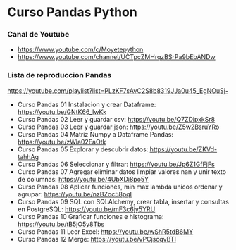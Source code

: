 # Curso Pandas Python

### Canal de Youtube
* https://www.youtube.com/c/Moyetepython
* https://www.youtube.com/channel/UCTpcZMHrqzBSrPa9bEbANDw

### Lista de reproduccion Pandas
https://youtube.com/playlist?list=PLzKF7sAvC2S8b8319JJa0u45_EgNOuSj-

* Curso Pandas 01 Instalacion y crear Dataframe: https://youtu.be/GNtK66_lwKk
* Curso Pandas 02 Leer y guardar csv: https://youtu.be/Q7ZDipxkSr8
* Curso Pandas 03 Leer y guardar json: https://youtu.be/Z5w2BsruYRo
* Curso Pandas 04 Matriz Numpy a Dataframe Pandas: https://youtu.be/zWla02EaOtk
* Curso Pandas 05 Explorar y descubrir datos: https://youtu.be/ZKVd-tahhAg
* Curso Pandas 06 Seleccionar y filtrar: https://youtu.be/Jp6Z1GfFjFs
* Curso Pandas 07 Agregar eliminar datos limpiar valores nan y unir texto de columnas: https://youtu.be/4UbXDi8po5Y
* Curso Pandas 08 Aplicar funciones, min max lambda unicos ordenar y agrupar: https://youtu.be/nzBZoc58pqI
* Curso Pandas 09 SQL con SQLAlchemy, crear tabla, insertar y consultas en PostgreSQL: https://youtu.be/mF3c6jy5YRU
* Curso Pandas 10 Graficar funciones e histograma: https://youtu.be/tB5jO5y8Tbs
* Curso Pandas 11 Leer Excel: https://youtu.be/wShR5tdB6MY
* Curso Pandas 12 Merge: https://youtu.be/vPCjscqvBTI